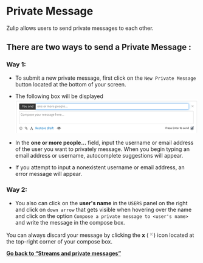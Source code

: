 # Private Message
Zulip allows users to send private messages to each other.
## There are two ways to send a Private Message :
### Way 1:
* To submit a new private message, first click on the `New Private Message` button located at the bottom of your screen.

* The following box will be displayed
![New stream message](/static/images/help/private-box.png)

* In the **one or more people...** field, input the username or email address of the user you want to privately message.
When you begin typing an email address or username, autocomplete suggestions will appear.

* If you attempt to input a nonexistent username or email address, an error message will appear.

### Way 2:
+ You also can click on the **user's name** in the `USERS` panel on the right and click on `down arrow` that
gets visible when hovering over the name and click on the option `Compose a private message to <user's name>`
and write the message in the compose box.

You can always discard your message by clicking the **x** (![x](/static/images/help/x.png)) icon located at the top-right corner of your compose box.

**[Go back to “Streams and private messages”](/help/streams-and-private-messages)**

